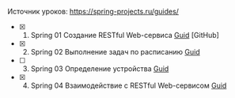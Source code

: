Источник уроков: https://spring-projects.ru/guides/

- [X] 1. Spring 01 Создание RESTful Web-сервиса [Guid](https://spring-projects.ru/guides/rest-service/) [GitHub]
- [X] 2. Spring 02 Выполнение задач по расписанию [Guid](https://spring-projects.ru/guides/scheduling-tasks/)
- [ ] 3. Spring 03 Определение устройства [Guid](https://spring-projects.ru/guides/device-detection/)
- [X] 4. Spring 04 Взаимодействие с RESTful Web-сервисом [Guid](https://spring-projects.ru/guides/consuming-rest/)

